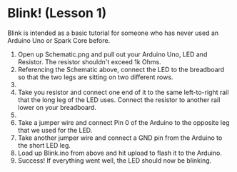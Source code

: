 # Blink! (Lesson 1)

Blink is intended as a basic tutorial for someone who has never used an Arduino Uno or Spark Core before. 

1. Open up Schematic.png and pull out your Arduino Uno, LED and Resistor. The resistor shouldn't exceed 1k Ohms.
2. Referencing the Schematic above, connect the LED to the breadboard so that the two legs are sitting on two different rows.
3. 
3. Take you resistor and connect one end of it to the same left-to-right rail that the long leg of the LED uses. Connect the resistor to another rail lower on your breadboard.
4. 
4. Take a jumper wire and connect Pin 0 of the Arduino to the opposite leg that we used for the LED.
5. Take another jumper wire and connect a GND pin from the Arduino to the short LED leg.
6. Load up Blink.ino from above and hit upload to flash it to the Arduino.
7. Success! If everything went well, the LED should now be blinking.
